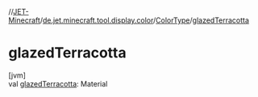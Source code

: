 //[JET-Minecraft](../../../index.md)/[de.jet.minecraft.tool.display.color](../index.md)/[ColorType](index.md)/[glazedTerracotta](glazed-terracotta.md)

# glazedTerracotta

[jvm]\
val [glazedTerracotta](glazed-terracotta.md): Material
